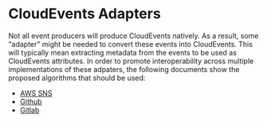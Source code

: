 # CloudEvents Adapters

Not all event producers will produce CloudEvents natively. As a result,
some "adapter" might be needed to convert these events into CloudEvents.
This will typically mean extracting metadata from the events to be used as
CloudEvents attributes. In order to promote interoperability across multiple
implementations of these adpaters, the following documents show the proposed
algorithms that should be used:

* [AWS SNS](adapters/aws-sns.md)
* [Github](adapters/github.md)
* [Gitlab](adapters/gitlab.md)
